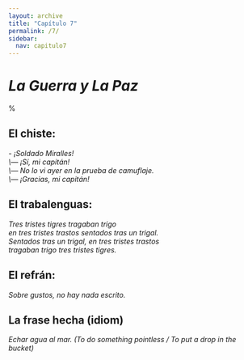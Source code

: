 ```yaml
---
layout: archive
title: "Capítulo 7"
permalink: /7/
sidebar:
  nav: capitulo7
---
```


# _La Guerra y La Paz_

%


## El chiste:

_\- ¡Soldado Miralles!  
\— ¡Sí, mi capitán!  
\— No lo vi ayer en la prueba de camuflaje.  
\— ¡Gracias, mi capitán!_  


## El trabalenguas:

_Tres tristes tigres tragaban trigo   
en tres tristes trastos sentados tras un trigal.   
Sentados tras un trigal, en tres tristes trastos   
tragaban trigo tres tristes tigres._    


## El refrán:

_Sobre gustos, no hay nada escrito._


## La frase hecha (idiom)

_Echar agua al mar. (To do something pointless / To put a drop in the bucket)_
